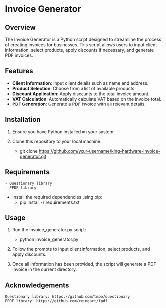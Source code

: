 # Invoice Generator


## Overview

The Invoice Generator is a Python script designed to streamline the process of creating invoices for businesses. This script allows users to input client information, select products, apply discounts if necessary, and generate PDF invoices.

## Features

- **Client Information**: Input client details such as name and address.
- **Product Selection**: Choose from a list of available products.
- **Discount Application**: Apply discounts to the total invoice amount.
- **VAT Calculation**: Automatically calculate VAT based on the invoice total.
- **PDF Generation**: Generate a PDF invoice with all relevant details.

## Installation

1. Ensure you have Python installed on your system.
2. Clone this repository to your local machine:

   - git clone https://github.com/your-username/king-hardware-invoice-generator.git

## Requirements

    - Questionary library
    - FPDF library

- Install the required dependencies using pip:
    - pip install -r requirements.txt

## Usage

1. Run the invoice_generator.py script:

    - python invoice_generator.py

2. Follow the prompts to input client information, select products, and apply discounts.

3. Once all information has been provided, the script will generate a PDF invoice in the current directory.

## Acknowledgements

    Questionary library: https://github.com/tmbo/questionary
    FPDF library: https://github.com/reingart/fpdf
